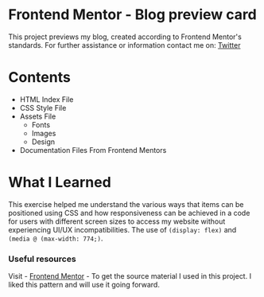 # Frontend Mentor - Blog preview card

This project previews my blog, created according to Frontend Mentor's standards.
For further assistance or information contact me on: [Twitter](https://x.com/web3grit")

# Contents
- HTML Index File
- CSS Style File
- Assets File
  - Fonts
  - Images
  - Design
- Documentation Files From Frontend Mentors

# What I Learned
This exercise helped me understand the various ways that items can be positioned using CSS and how responsiveness can be achieved in a code for users with different screen sizes to access my website without experiencing UI/UX incompatibilities. The use of `(display: flex)` and `(media @ (max-width: 774;)`. 

### Useful resources

Visit - [Frontend Mentor](https://www.frontendmentor.io/challenges/blog-preview-card-ckPaj01IcS) - To get the source material I used in this project. I liked this pattern and will use it going forward.

